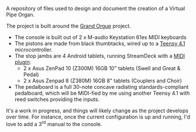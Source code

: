 A repository of files used to design and document the creation of a Virtual Pipe Organ.

The project is built around the <a href="https://github.com/GrandOrgue/grandorgue">Grand Orgue</a> project.

* The console is built out of 2 x M-audio Keystation 61es MIDI keyboards
* The pistons are made from black thumbtacks, wired up to a <a href="https://www.pjrc.com/store/teensy41.html">Teensy 4.1</a> microcontroller.
* The stop jambs are 4 Android tablets, running StreamDeck with a <a href="https://trevligaspel.se/streamdeck/midi/index.php">MIDI plugin</a>:
  * 2 x Asus ZenPad 10 (Z300M) 16GB 10" tablets (Swell and Great & Pedal)
  * 2 x Asus Zenpad 8 (Z380M) 16GB 8" tablets (Couplers and Choir)
* The pedalboard is a full 30-note concave radiating standards-compliant pedalboard, which will be MIDI-fied by me using another Teensy 4.1 with reed switches providing the inputs.

It's a work in progress, and things will likely change as the project develops over time.  For instance, once the current configuration is up and running, I'd love to add a 3<sup>rd</sup> manual to the console.
